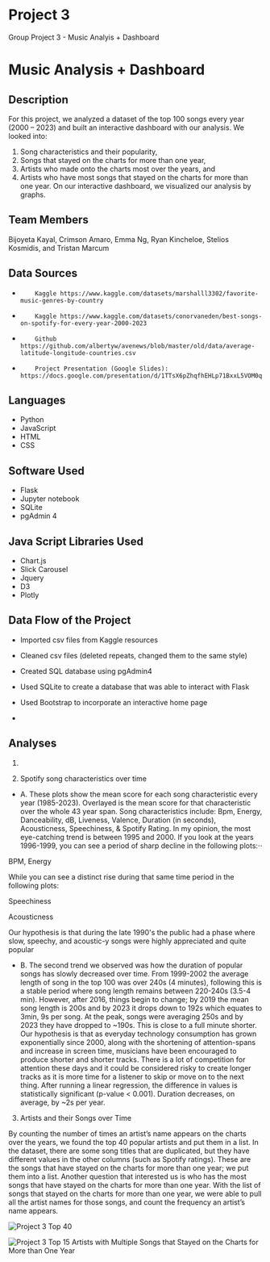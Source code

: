 # Project 3
 Group Project 3 - Music Analyis + Dashboard

# Music Analysis + Dashboard

## Description
For this project, we analyzed a dataset of the top 100 songs every year (2000 – 2023) and built an interactive dashboard with our analysis. We looked into:
1.    Song characteristics and their popularity,
2.    Songs that stayed on the charts for more than one year,
3.    Artists who made onto the charts most over the years, and
4.    Artists who have most songs that stayed on the charts for more than one year.
On our interactive dashboard, we visualized our analysis by graphs.

## Team Members
Bijoyeta Kayal, Crimson Amaro, Emma Ng, Ryan Kincheloe, Stelios Kosmidis, and Tristan Marcum

## Data Sources
-         Kaggle https://www.kaggle.com/datasets/marshalll3302/favorite-music-genres-by-country
-         Kaggle https://www.kaggle.com/datasets/conorvaneden/best-songs-on-spotify-for-every-year-2000-2023
-         Github https://github.com/albertyw/avenews/blob/master/old/data/average-latitude-longitude-countries.csv
-         Project Presentation (Google Slides): https://docs.google.com/presentation/d/1TTsX6pZhqfhEHLp71BxxL5VOM0qGY6hbfFOpJ0FSu1Q/edit#slide=id.g2552d193502_2_95

## Languages
- Python
- JavaScript
- HTML
- CSS

## Software Used
- Flask
- Jupyter notebook
- SQLite
- pgAdmin 4

## Java Script Libraries Used
- Chart.js
- Slick Carousel
- Jquery
- D3
- Plotly

## Data Flow of the Project

- Imported csv files from Kaggle resources

- Cleaned csv files (deleted repeats, changed them to the same style)

- Created SQL database using pgAdmin4

- Used SQLite to create a database that was able to interact with Flask

- Used Bootstrap to incorporate an interactive home page

-


## Analyses

1.

2. Spotify song characteristics over time

- A.
These plots show the mean score for each song characteristic every year (1985-2023). Overlayed is the mean score for that characteristic over the whole 43 year span. Song characteristics include: Bpm, Energy, Danceability, dB, Liveness, Valence, Duration (in seconds), Acousticness, Speechiness, & Spotify Rating.
In my opinion, the most eye-catching trend is between 1995 and 2000. If you look at the years 1996-1999, you can see a period of sharp decline in the following plots:⋅⋅

BPM,
Energy

While you can see a distinct rise during that same time period in the following plots:

Speechiness

Acousticness

Our hypothesis is that during the late 1990's the public had a phase where slow, speechy, and acoustic-y songs were highly appreciated and quite popular
- B.
The second trend we observed was how the duration of popular songs has slowly decreased over time. From 1999-2002 the average length of song in the top 100 was over 240s (4 minutes), following this is a stable period where song length remains between 220-240s (3.5-4 min). However, after 2016, things begin to change; by 2019 the mean song length is 200s and by 2023 it drops down to 192s which equates to 3min, 9s per song.
At the peak, songs were averaging 250s and by 2023 they have dropped to ~190s. This is close to a full minute shorter. Our hypothesis is that as everyday technology consumption has grown exponentially since 2000, along with the shortening of attention-spans and increase in screen time, musicians have been encouraged to produce shorter and shorter tracks. There is a lot of competition for attention these days and it could be considered risky to create longer tracks as it is more time for a listener to skip or move on to the next thing.
After running a linear regression, the difference in values is statistically significant (p-value < 0.001). Duration decreases, on average, by ~2s per year.

3. Artists and their Songs over Time

By counting the number of times an artist’s name appears on the charts over the years, we found the top 40 popular artists and put them in a list.
In the dataset, there are some song titles that are duplicated, but they have different values in the other columns (such as Spotify ratings). These are the songs that have stayed on the charts for more than one year; we put them into a list.
Another question that interested us is who has the most songs that have stayed on the charts for more than one year. With the list of songs that stayed on the charts for more than one year, we were able to pull all the artist names for those songs, and count the frequency an artist’s name appears.

![Project 3 Top 40](https://github.com/TinTesla/Project-3/assets/126445425/a4dc600e-1a67-4c4c-9612-63de99015a3e)

![Project 3 Top 15 Artists with Multiple Songs that Stayed on the Charts for More than One Year](https://github.com/TinTesla/Project-3/assets/126445425/27e96e7c-d5c1-4cff-bb65-4561e067837d)

